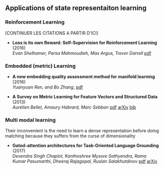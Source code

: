 ## Applications of state representaiton learning

### Reinforcement Learning

[CONTINUER LES CITATIONS A PARTIR D'ICI]

- **Loss is its own Reward: Self-Supervision for Reinforcement Learning** (2016) <br>
 *Evan Shelhamer, Parsa Mahmoudieh, Max Argus, Trevor Darrell* [pdf](https://arxiv.org/pdf/1612.07307.pdf)



### Embedded (metric) Learning

- **A new embedding quality assessment method for manifold learning** (2016) <br>
*Yuanyuan Ren, and Bo Zhang*, [pdf](https://arxiv.org/pdf/1108.1636v1.pdf)

- **A Survey on Metric Learning for Feature Vectors and Structured Data** (2013) <br> *Aurélien Bellet, Amaury Habrard, Marc Sebban* [pdf](https://arxiv.org/pdf/1306.6709) [arXiv](https://arxiv.org/abs/1306.6709) [bib](http://dblp.uni-trier.de/rec/bibtex/journals/corr/BelletHS13)

### Multi modal learning

Their inconvenient is the need to learn a dense representation before doing matching because they suffers from the curse of dimensionality

- **Gated-attention architectures for Task-Oriented Language Grounding** (2017) <br>
 *Devendra Singh Chaplot, Kanthashree Mysore Sathyendra, Rama Kumar Pasumarthi, Dheeraj Rajagopal, Ruslan Salakhutdinov* [pdf](https://arxiv.org/pdf/1706.07230) [arXiv](https://arxiv.org/abs/1706.07230) 
